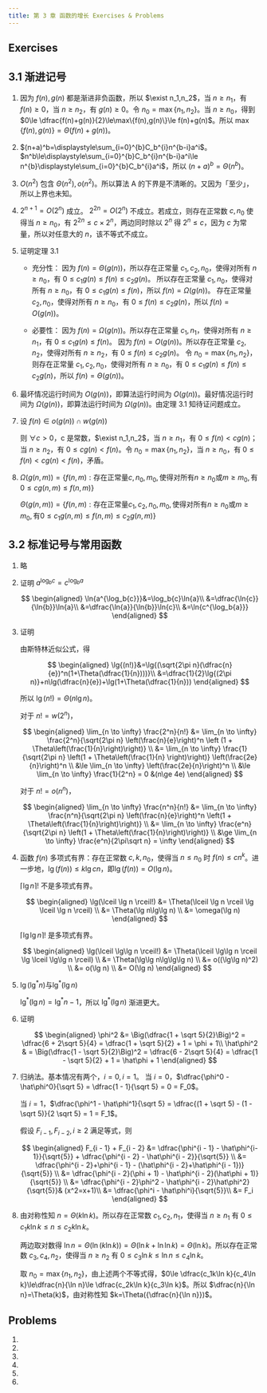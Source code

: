 ```yaml
---
title: 第 3 章 函数的增长 Exercises & Problems
---
```



## Exercises

## 3.1 渐进记号

1. 因为 $f(n),g(n)$ 都是渐进非负函数，所以 $\exist n_1,n_2$，当 $n\ge n_1$，有 $f(n)\ge 0$，当 $n\ge n_2$，有 $g(n)\ge 0$。令 $n_0=\max\{n_1,n_2\}$。当 $n\ge n_0$，得到 $0\le \dfrac{f(n)+g(n)}{2}\le\max\{f(n),g(n)\}\le f(n)+g(n)$。所以 $\max\{f(n),g(n)\}=\Theta(f(n)+g(n))$。

2. $(n+a)^b=\displaystyle\sum_{i=0}^{b}C_b^{i}n^{b-i}a^i$。
   $n^b\le\displaystyle\sum_{i=0}^{b}C_b^{i}n^{b-i}a^i\le n^{b}\displaystyle\sum_{i=0}^{b}C_b^{i}a^i$，所以 $(n+a)^b=\Theta(n^b)$。

3. $O(n^2)$ 包含 $\Theta(n^2),o(n^2)$。所以算法 A 的下界是不清晰的。又因为「至少」，所以上界也未知。

4. $2^{n+1}=O(2^n)$ 成立。
   $2^{2n}=O(2^n)$ 不成立。若成立，则存在正常数 $c,n_0$ 使得当 $n\ge n_0$，有 $2^{2n}\le c\times2^{n}$，两边同时除以 $2^n$ 得 $2^n\le c$，因为 $c$ 为常量，所以对任意大的 $n$，该不等式不成立。

5. 证明定理 3.1
    - 充分性：
      因为 $f(n)=\Theta(g(n))$，所以存在正常量 $c_1,c_2,n_0$，使得对所有 $n\ge n_0$，有 $0\le c_1g(n)\le f(n)\le c_2g(n)$。
      所以存在正常量 $c_1,n_0$，使得对所有 $n\ge n_0$，有 $0\le c_1g(n)\le f(n)$，所以 $f(n)=\Omega(g(n))$。
      存在正常量 $c_2,n_0$，使得对所有 $n\ge n_0$，有 $0\le f(n)\le c_2g(n)$，所以 $f(n)=O(g(n))$。

    - 必要性：
     因为 $f(n)=\Omega(g(n))$。所以存在正常量 $c_1,n_1$，使得对所有 $n\ge n_1$，有 $0\le c_1g(n)\le f(n)$。
     因为 $f(n)=O(g(n))$。所以存在正常量 $c_2,n_2$，使得对所有 $n\ge n_2$，有 $0\le f(n)\le c_2g(n)$。
     令 $n_0=\max\{n_1,n_2\}$， 则存在正常量 $c_1,c_2,n_0$，使得对所有 $n\ge n_0$，有 $0\le c_1g(n)\le f(n)\le c_2g(n)$，所以 $f(n)=\Theta(g(n))$。

6. 最坏情况运行时间为 $O(g(n))$，即算法运行时间为 $O(g(n))$。最好情况运行时间为 $\Omega(g(n))$，即算法运行时间为 $\Omega(g(n))$。由定理 3.1 知待证问题成立。

7. 设 $f(n)\in o(g(n))\cap w(g(n))$

    则 $\forall c>0$，c 是常数，$\exist n_1,n_2$，当 $n\ge n_1$，有 $0\le f(n)< cg(n)$；当 $n\ge n_2$，有 $0\le cg(n)<f(n)$。令 $n_0=\max\{n_1,n_2\}$，当 $n\ge n_0$，有 $0 \le f(n)<cg(n)<f(n)$，矛盾。

8. $\Omega(g(n,m))=\{f(n,m):\text{存在正常量} c,n_0,m_0,\text{使得对所有} n\ge n_0\text{或} m\ge m_0,\text{有}0\le cg(n,m)\le f(n,m) \}$

    $\Theta(g(n,m))=\{f(n,m):\text{存在正常量} c_1,c_2,n_0,m_0,\text{使得对所有} n\ge n_0\text{或} m\ge m_0,\text{有}0\le c_1g(n,m)\le f(n,m)\le c_2g(n,m) \}$

## 3.2 标准记号与常用函数

1. 略
2. 证明 $a^{\log_b{c}}=c^{\log_b{a}}$

    $$
    \begin{aligned}
    \ln{a^{\log_b{c}}}&=\log_b{c}\ln{a}\\
    &=\dfrac{\ln{c}}{\ln{b}}\ln{a}\\
    &=\dfrac{\ln{a}}{\ln{b}}\ln{c}\\
    &=\ln{c^{\log_b{a}}}
    \end{aligned}
    $$

3. 证明

    由斯特林近似公式，得

    $$
    \begin{aligned}
          \lg{(n!)}&=\lg{(\sqrt{2\pi n}(\dfrac{n}{e})^n(1+\Theta(\dfrac{1}{n})))}\\
          &=\dfrac{1}{2}\lg{(2\pi n)}+n\lg(\dfrac{n}{e})+\lg(1+\Theta(\dfrac{1}{n}))
    \end{aligned}
    $$

    所以 $\lg(n!)=\Theta(n\lg n)$。

    对于 $n!=w(2^n)$，

    $$
    \begin{aligned}
    \lim_{n \to \infty} \frac{2^n}{n!}
    &= \lim_{n \to \infty} \frac{2^n}{\sqrt{2\pi n} \left(\frac{n}{e}\right)^n \left (1 + \Theta\left(\frac{1}{n}\right)\right)} \\
    &= \lim_{n \to \infty} \frac{1}{\sqrt{2\pi n} \left(1 + \Theta\left(\frac{1}{n} \right)\right)} \left(\frac{2e}{n}\right)^n \\
    &\le \lim_{n \to \infty} \left(\frac{2e}{n}\right)^n \\
    &\le \lim_{n \to \infty} \frac{1}{2^n} = 0  &(n\ge 4e)
    \end{aligned}
    $$

    对于 $n!=o(n^n)$，

    $$
    \begin{aligned}
    \lim_{n \to \infty} \frac{n^n}{n!}
    &= \lim_{n \to \infty} \frac{n^n}{\sqrt{2\pi n} \left(\frac{n}{e}\right)^n \left(1 + \Theta\left(\frac{1}{n}\right)\right)} \\
     &= \lim_{n \to \infty} \frac{e^n}{\sqrt{2\pi n} \left(1 + \Theta\left(\frac{1}{n}\right)\right)} \\
    &\ge \lim_{n \to \infty} \frac{e^n}{2\pi\sqrt n} = \infty
    \end{aligned}
    $$

4. 函数 $f(n)$ 多项式有界：存在正常数 $c,k,n_0$，使得当 $n\le n_0$ 时 $f(n)\le cn^k$。进一步地，$\lg(f(n))\le k\lg cn$，即$\lg(f(n))=O(\lg n)$。

    $\lceil \lg n \rceil!$ 不是多项式有界。

    $$
    \begin{aligned}
    \lg(\lceil \lg n \rceil!)
       &= \Theta(\lceil \lg n \rceil \lg \lceil \lg n \rceil) \\
       &= \Theta(\lg n\lg\lg n) \\
       &= \omega(\lg n)
    \end{aligned}
    $$

    $\lceil \lg\lg n \rceil!$ 是多项式有界。

    $$
    \begin{aligned}
    \lg(\lceil \lg\lg n \rceil!)
       &= \Theta(\lceil \lg\lg n \rceil \lg \lceil \lg\lg n \rceil) \\
       &= \Theta(\lg\lg n\lg\lg\lg n) \\
       &= o((\lg\lg n)^2) \\
       &= o(\lg n) \\
       &= O(\lg n)
    \end{aligned}
    $$


5. $\lg(\lg^*{n})\text{与}\lg^*{(\lg n)}$

    $\lg^*{(\lg n)}=\lg^*{n}-1$，所以 $\lg^*{(\lg n)}$ 渐进更大。

6. 证明

    $$
    \begin{aligned}
    \phi^2 &= \Big(\dfrac{1 + \sqrt 5}{2}\Big)^2 = \dfrac{6 + 2\sqrt 5}{4} = \dfrac{1 + \sqrt 5}{2} + 1 = \phi + 1\\
    \hat\phi^2 & = \Big(\dfrac{1 - \sqrt 5}{2}\Big)^2 = \dfrac{6 - 2\sqrt 5}{4} = \dfrac{1 - \sqrt 5}{2} + 1 = \hat\phi + 1
    \end{aligned}
    $$

7. 归纳法。基本情况有两个，$i=0,i=1$。
    当 $i=0$，$\dfrac{\phi^0 - \hat\phi^0}{\sqrt 5} = \dfrac{1 - 1}{\sqrt 5} = 0 = F_0$。

    当 $i=1$，$\dfrac{\phi^1 - \hat\phi^1}{\sqrt 5} = \dfrac{(1 + \sqrt 5) - (1 - \sqrt 5)}{2 \sqrt 5} = 1 = F_1$。

    假设 $F_{i-1},F_{i-2},i\ge 2$ 满足等式，则

    $$
    \begin{aligned}
       F_{i - 1} + F_{i - 2} &= \dfrac{\phi^{i - 1} - \hat\phi^{i-1}}{\sqrt{5}} + \dfrac{\phi^{i - 2} - \hat\phi^{i - 2}}{\sqrt{5}} \\
          &= \dfrac{\phi^{i - 2}+\phi^{i - 1} - (\hat\phi^{i - 2}+\hat\phi^{i - 1})}{\sqrt{5}}  \\
          &= \dfrac{\phi^{i - 2}(\phi + 1) - \hat\phi^{i - 2}(\hat\phi + 1)}{\sqrt{5}}  \\
          &= \dfrac{\phi^{i - 2}\phi^2 - \hat\phi^{i - 2}\hat\phi^2}{\sqrt{5}}& (x^2=x+1)\\
          &= \dfrac{\phi^i - \hat\phi^i}{\sqrt{5}}\\
          &= F_i
       \end{aligned}
    $$

8. 由对称性知 $n=\Theta(k\ln k)$。所以存在正常数 $c_1,c_2,n_1$，使得当 $n\ge n_1$ 有 $0\le c_1k\ln k\le n\le c_2k\ln k$。

    两边取对数得 $\ln n=\Theta(\ln(k\ln k))=\Theta(\ln k+\ln\ln k)=\Theta(\ln k)$。所以存在正常数 $c_3,c_4,n_2$，使得当 $n\ge n_2$ 有 $0\le c_3\ln k\le \ln n\le c_4\ln k$。

    取 $n_0=\max\{n_1,n_2\}$，由上述两个不等式得，$0\le \dfrac{c_1k\ln k}{c_4\ln k}\le\dfrac{n}{\ln n}\le \dfrac{c_2k\ln k}{c_3\ln k}$。所以 $\dfrac{n}{\ln n}=\Theta(k)$，由对称性知 $k=\Theta({\dfrac{n}{\ln n}})$。


## Problems

1.
2.
3.
4.
5.
6.